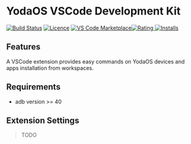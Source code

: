 # YodaOS VSCode Development Kit

[![Build Status](https://travis-ci.com/yodaos-project/yoda-platform-tools.svg?branch=master)](https://travis-ci.com/yodaos-project/yoda-platform-tools)
[![Licence](https://img.shields.io/github/license/yodaos-project/yoda-platform-tools.svg)](https://github.com/yodaos-project/yoda-platform-tools)
[![VS Code Marketplace](https://vsmarketplacebadge.apphb.com/version-short/yodaos.yoda-vscode.svg)![Rating](https://vsmarketplacebadge.apphb.com/rating-short/yodaos.yoda-vscode.svg) ![Installs](https://vsmarketplacebadge.apphb.com/installs/yodaos.yoda-vscode.svg)](https://marketplace.visualstudio.com/items?itemName=yodaos.yoda-vscode)

## Features

A VSCode extension provides easy commands on YodaOS devices and apps installation from workspaces.

## Requirements

- adb version >= 40

## Extension Settings

> TODO
